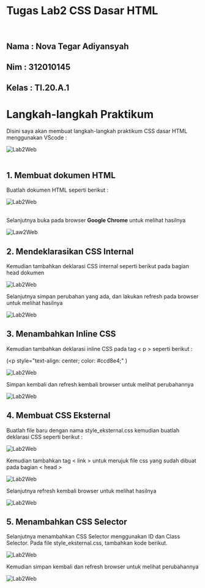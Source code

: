 # Tugas Lab2 CSS Dasar HTML<br><br>
## Nama     : Nova Tegar Adiyansyah
## Nim      : 312010145
## Kelas    : TI.20.A.1<br>

# Langkah-langkah Praktikum<br>

Disini saya akan membuat langkah-langkah praktikum CSS dasar HTML menggunakan VScode :<br>

![Lab2Web](gambar/ss1.png)
<br>
<br>

## 1. Membuat dokumen HTML <br>

Buatlah dokumen HTML seperti berikut :<br>

![Lab2Web](gambar/dok1.png) <br><br>


Selanjutnya buka pada browser<b> Google Chrome</b> untuk melihat hasilnya <br>

![Law2Web](gambar/dok2.png)


## 2. Mendeklarasikan CSS Internal <br>

Kemudian tambahkan deklarasi CSS internal seperti berikut pada bagian head dokumen <br>

![Lab2Web](gambar/deklarasi1.png) <br>

Selanjutnya simpan perubahan yang ada, dan lakukan refresh pada browser untuk melihat 
hasilnya <br>

![Lab2Web](gambar/deklarasi2.png)<br>


## 3. Menambahkan Inline CSS <br>

Kemudian tambahkan deklarasi inline CSS pada tag < p > seperti berikut : <br>

(<p style="text-align: center; color: #ccd8e4;" ) 


![Lab2Web](gambar/menambahkan1.png)<br>

Simpan kembali dan refresh kembali browser untuk melihat perubahannya <br>

![Lab2Web](gambar/menambahkan2.png) <br>


## 4. Membuat CSS Eksternal<br>

Buatlah file baru dengan nama style_eksternal.css kemudian buatlah deklarasi CSS seperti berikut :

![Lab2Web](gambar/membuatcss1.png)<br>

Kemudian tambahkan tag < link > untuk merujuk file css yang sudah dibuat pada bagian < head > <br>

![Lab2Web](gambar/membuatcss2.png) <br>

Selanjutnya refresh kembali browser untuk melihat hasilnya <br>

![Lab2Web](gambar/membuatcss3.png)


## 5. Menambahkan CSS Selector<br>

Selanjutnya menambahkan CSS Selector menggunakan ID dan Class Selector. Pada file 
style_eksternal.css, tambahkan kode berikut.

![Lab2Web](gambar/menambahkanstyelcss1.png)<br>


Kemudian simpan kembali dan refresh browser untuk melihat perubahannya<br>


![Lab2Web](gambar/menambahcss3.png)
